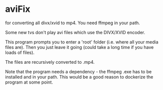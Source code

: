 # aviFix
for converting all divx/xvid to mp4.  You need ffmpeg in your path.

Some new tvs don't play avi files which use the DIVX/XVID encoder.  

This program prompts you to enter a 'root' folder (i.e. where all your media files are).  Then you just leave it going (could take a long time if you have loads of files).

The files are recursively converted to .mp4.  

Note that the program needs a dependency - the ffmpeg .exe has to be installed and in your path. This would be a good reason to dockerize the program at some point.
